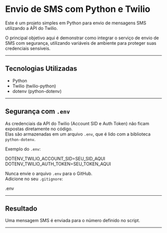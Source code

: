 # Envio de SMS com Python e Twilio

Este é um projeto simples em Python para envio de mensagens SMS utilizando a API do Twilio.

O principal objetivo aqui é demonstrar como integrar o serviço de envio de SMS com segurança, utilizando variáveis de ambiente para proteger suas credenciais sensíveis.

---

## Tecnologias Utilizadas

- Python
- Twilio (twilio-python)
- dotenv (python-dotenv)

---

## Segurança com `.env`

As credenciais da API do Twilio (Account SID e Auth Token) não ficam expostas diretamente no código.  
Elas são armazenadas em um arquivo `.env`, que é lido com a biblioteca `python-dotenv`.

Exemplo do `.env`:

DOTENV_TWILIO_ACCOUNT_SID=SEU_SID_AQUI  
DOTENV_TWILIO_AUTH_TOKEN=SEU_TOKEN_AQUI

Nunca envie o arquivo `.env` para o GitHub.  
Adicione no seu `.gitignore`:

.env

---

## Resultado

Uma mensagem SMS é enviada para o número definido no script.

---
